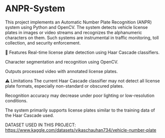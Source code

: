 # ANPR-System
This project implements an Automatic Number Plate Recognition (ANPR) system using Python and OpenCV. 
The system detects vehicle license plates in images or video streams and recognizes the alphanumeric characters on them. 
Such systems are instrumental in traffic monitoring, toll collection, and security enforcement.

📌 Features
Real-time license plate detection using Haar Cascade classifiers.

Character segmentation and recognition using OpenCV.

Outputs processed video with annotated license plates.

⚠️ Limitations
The current Haar Cascade classifier may not detect all license plate formats, especially non-standard or obscured plates.

Recognition accuracy may decrease under poor lighting or low-resolution conditions.

The system primarily supports license plates similar to the training data of the Haar Cascade used.

DATASET USED IN THIS PROJECT: https://www.kaggle.com/datasets/vikaschauhan734/vehicle-number-plate




